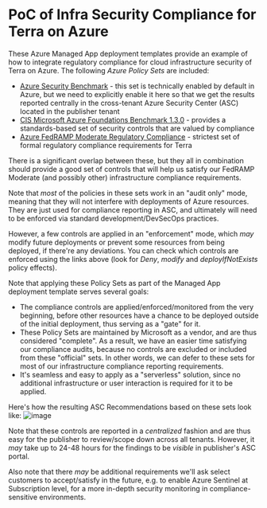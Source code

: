 # PoC of Infra Security Compliance for Terra on Azure 

These Azure Managed App deployment templates provide an example of how to integrate regulatory compliance for cloud infrastructure security of Terra on Azure.
The following _Azure Policy Sets_ are included:
- [Azure Security Benchmark](https://docs.microsoft.com/en-us/azure/governance/policy/samples/azure-security-benchmark) - this set is technically enabled by default in Azure, but we need to explicitly enable it here so that we get the results reported centrally in the cross-tenant Azure Security Center (ASC) located in the publisher tenant
- [CIS Microsoft Azure Foundations Benchmark 1.3.0](https://docs.microsoft.com/en-us/azure/governance/policy/samples/cis-azure-1-3-0) - provides a standards-based set of security controls that are valued by compliance
- [Azure FedRAMP Moderate Regulatory Compliance](https://docs.microsoft.com/en-us/azure/governance/policy/samples/fedramp-moderate) - strictest set of formal regulatory compliance requirements for Terra

There is a significant overlap between these, but they all in combination should provide a good set of controls that will help us satisfy our FedRAMP Moderate (and possibly other) infrastructure compliance requirements.

Note that _most_ of the policies in these sets work in an "audit only" mode, meaning that they will not interfere with deployments of Azure resources. They are just used for compliance reporting in ASC, and ultimately will need to be enforced via standard development/DevSecOps practices.

However, a few controls are applied in an "enforcement" mode, which _may_ modify future deployments or prevent some resources from being deployed, if there're any deviations. You can check which controls are enforced using the links above (look for _Deny_, _modify_ and _deployIfNotExists_ policy effects).

Note that applying these Policy Sets as part of the Managed App deployment template serves several goals:
- The compliance controls are applied/enforced/monitored from the very beginning, before other resources have a chance to be deployed outside of the initial deployment, thus serving as a "gate" for it.
- These Policy Sets are maintained by Microsoft as a vendor, and are thus considered "complete". As a result, we have an easier time satisfying our compliance audits, because no controls are excluded or included from these "official" sets. In other words, we can defer to these sets for most of our infrastructure compliance reporting requirements.
- It's seamless and easy to apply as a "serverless" solution, since no additional infrastructure or user interaction is required for it to be applied.

Here's how the resulting ASC Recommendations based on these sets look like:
![image](https://user-images.githubusercontent.com/137337/137196157-4391bbe1-0f04-4e51-ab50-25230c702609.png)

Note that these controls are reported in a _centralized_ fashion and are thus easy for the publisher to review/scope down across all tenants. However, it _may_ take up to 24-48 hours for the findings to be _visible_ in publisher's ASC portal.

Also note that there _may_ be additional requirements we'll ask select customers to accept/satisfy in the future, e.g. to enable Azure Sentinel at Subscription level, for a more in-depth security monitoring in compliance-sensitive environments.
